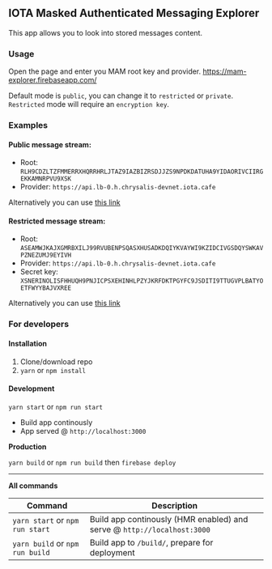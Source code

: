 ## IOTA Masked Authenticated Messaging Explorer

This app allows you to look into stored messages content.

### Usage

Open the page and enter you MAM root key and provider.
https://mam-explorer.firebaseapp.com/

Default mode is `public`, you can change it to `restricted` or `private`.
`Restricted` mode will require an `encryption key`.

### Examples

#### Public message stream:

* Root: `RLH9CDZLTZFMMERRXHQRRHRLJTAZ9IAZBIZRSDJJZS9NPDKDATUHA9YIDAORIVCIIRGEKKAMNRPVU9XSK`
* Provider: `https://api.lb-0.h.chrysalis-devnet.iota.cafe`

Alternatively you can use [this link](https://mam-explorer.firebaseapp.com/?provider=https://api.lb-0.h.chrysalis-devnet.iota.cafe&mode=public&root=RLH9CDZLTZFMMERRXHQRRHRLJTAZ9IAZBIZRSDJJZS9NPDKDATUHA9YIDAORIVCIIRGEKKAMNRPVU9XSK)

#### Restricted message stream:

* Root: `ASEAMWJKAJXGMRBXILJ99RVUBENPSQASXHUSADKDQIYKVAYWI9KZIDCIVGSDQYSWKAVPZNEZUMJ9EYIVH`
* Provider: `https://api.lb-0.h.chrysalis-devnet.iota.cafe`
* Secret key: `XSNERINOLISFHHUQH9PNJICPSXEHINHLPZYJKRFDKTPGYFC9JSDITI9TTUGVPLBATYOETFWYYBAJVXREE`

Alternatively you can use [this link](https://mam-explorer.firebaseapp.com/?provider=https://api.lb-0.h.chrysalis-devnet.iota.cafe&mode=restricted&key=XSNERINOLISFHHUQH9PNJICPSXEHINHLPZYJKRFDKTPGYFC9JSDITI9TTUGVPLBATYOETFWYYBAJVXREE&root=ASEAMWJKAJXGMRBXILJ99RVUBENPSQASXHUSADKDQIYKVAYWI9KZIDCIVGSDQYSWKAVPZNEZUMJ9EYIVH)


### For developers

#### Installation

1.  Clone/download repo
2.  `yarn` or `npm install`

#### Development

`yarn start` or `npm run start`

* Build app continously
* App served @ `http://localhost:3000`

**Production**

`yarn build` or `npm run build`
then
`firebase deploy`

---

**All commands**

| Command                          | Description                                                             |
| -------------------------------- | ----------------------------------------------------------------------- |
| `yarn start` or `npm run start`  | Build app continously (HMR enabled) and serve @ `http://localhost:3000` |
| `yarn build` or `npm run build`  | Build app to `/build/`, prepare for deployment                           |                           
